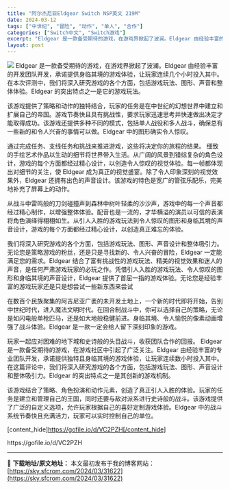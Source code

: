 ```yaml
---
title: "阿尔杰尼亚Eldgear Switch NSP英文 219M"
date: 2024-03-12
tags: ["中世纪", "冒险", "动作", "单人", "合作"]
categories: ["Switch中文", "Switch游戏"]
excerpt: "Eldgear 是一款备受期待的游戏，在游戏界掀起了波澜。Eldgear 由经验丰富的开发团队开发，承诺提供身临其境的游戏体验，让玩家连续几个小时投入其中。在本次评测中，我们将深入研究游戏的各个方面，包括游戏玩法、图形、声音和整体体验。Eldgear 的突出特点之一是它的游戏玩法。 该游戏提供了策略&hellip;"
layout: post
---
```


<img class="aligncenter" src="https://sky.sfcrom.com/wp-content/uploads/2024/03/20240329101534-e85f2.jpeg" />
Eldgear 是一款备受期待的游戏，在游戏界掀起了波澜。Eldgear 由经验丰富的开发团队开发，承诺提供身临其境的游戏体验，让玩家连续几个小时投入其中。在本次评测中，我们将深入研究游戏的各个方面，包括游戏玩法、图形、声音和整体体验。Eldgear 的突出特点之一是它的游戏玩法。

该游戏提供了策略和动作的独特结合，玩家的任务是在中世纪的幻想世界中建立和扩展自己的帝国。游戏节奏快且具有挑战性，要求玩家迅速思考并快速做出决定才能取得成功。该游戏还提供多种不同的模式，包括单人战役和多人战斗，确保总有一些新的和令人兴奋的事情可以做。Eldgear 中的图形确实令人惊叹。

通过完成任务、支线任务和挑战来推进游戏，这些将决定你的旅程的结果。
细致的手绘艺术作品以生动的细节将世界带入生活。从广阔的风景到错综复杂的角色设计，游戏的每个方面都经过精心设计，以创造令人惊叹的视觉体验。每一帧都体现出对细节的关注，使 Eldgear 成为真正的视觉盛宴。除了令人印象深刻的视觉效果外，Eldgear 还拥有出色的声音设计。该游戏的特色是宽广的管弦乐配乐，完美地补充了屏幕上的动作。

从战斗中雷鸣般的刀剑碰撞声到森林中树叶轻柔的沙沙声，游戏中的每一个声音都经过精心制作，以增强整体体验。配音也是一流的，才华横溢的演员以可信的表演将角色演绎得栩栩如生。从引人入胜的游戏玩法到令人惊叹的图形和身临其境的声音设计，游戏的每个方面都经过精心设计，以创造真正难忘的体验。

我们将深入研究游戏的各个方面，包括游戏玩法、图形、声音设计和整体吸引力。
无论您是策略游戏的粉丝，还是只是寻找新的、令人兴奋的冒险，Eldgear 一定能满足您的需求。Eldgear 结合了富有挑战性的游戏玩法、精美的视觉效果和迷人的声音，是任何严肃游戏玩家的必玩之作。凭借引人入胜的游戏玩法、令人惊叹的图形和身临其境的声音设计，Eldgear 提供了首屈一指的游戏体验。无论您是经验丰富的游戏玩家还是只是想尝试一些新东西来尝试

在数百个民族聚集的阿吉尼亚广袤的未开发土地上，一个新的时代即将开始，告别中世纪时代，进入魔法文明时代。在回合制战斗中，你可以选择自己的策略，无论是如闪电般单枪匹马，还是如大地般稳健前进。身临其境、令人愉悦的像素动画增强了战斗体验。Eldgear 是一款一定会给人留下深刻印象的游戏。

玩家一起应对困难的地下城和史诗般的头目战斗，收获团队合作的回报。
Eldgear 是一款备受期待的游戏，在游戏社区中引起了广泛关注。Eldgear 由经验丰富的专业团队开发，承诺提供独特且身临其境的游戏体验，让玩家连续数小时投入其中。在这篇评论中，我们将深入研究游戏的各个方面，包括游戏玩法、图形、声音设计和整体吸引力。Eldgear 的突出特点之一是其创新的游戏机制。

该游戏结合了策略、角色扮演和动作元素，创造了真正引人入胜的体验。玩家的任务是建立和管理自己的王国，同时还要与敌对派系进行史诗般的战斗。该游戏提供了广泛的自定义选项，允许玩家根据自己的喜好定制游戏体验。Eldgear 中的战斗系统节奏快且充满活力，玩家可以实时控制自己的单位。

[content_hide]https://gofile.io/d/VC2PZH[/content_hide]

<!--wechatfans start-->https://gofile.io/d/VC2PZH<!--wechatfans end-->

---
📖 **下载地址/原文地址：** 本文最初发布于我的博客网站：[https://sky.sfcrom.com/2024/03/31622](https://sky.sfcrom.com/2024/03/31622)
